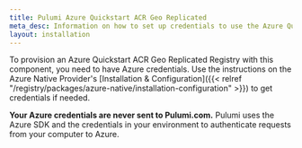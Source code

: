 ```yaml
---
title: Pulumi Azure Quickstart ACR Geo Replicated
meta_desc: Information on how to set up credentials to use the Azure Quickstart ACR Geo Replicated Registry component.
layout: installation
---
```


To provision an Azure Quickstart ACR Geo Replicated Registry with this component, you need to have Azure credentials. Use the instructions on the Azure Native Provider's [Installation & Configuration]({{< relref "/registry/packages/azure-native/installation-configuration" >}}) to get credentials if needed.

**Your Azure credentials are never sent to Pulumi.com.** Pulumi uses the Azure SDK and the credentials in your environment to authenticate requests from your computer to Azure.
